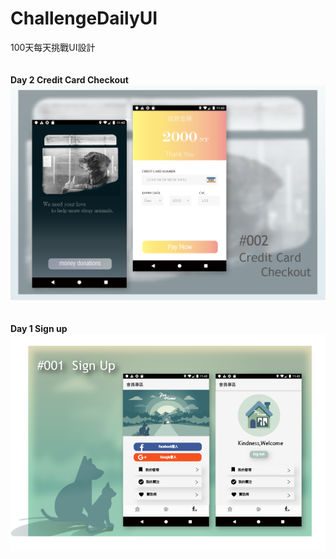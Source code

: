 # ChallengeDailyUI
100天每天挑戰UI設計<br /><br /><br />
<b>Day 2  Credit Card Checkout</b><br />
<img src="https://github.com/tzutzu858/ChallengeDailyUI/blob/master/02_Credit%20Card%20Checkout/002_checkout.png" width="600" >
<br /><br /><br />
<b>Day 1  Sign up</b>
<img src="https://github.com/tzutzu858/ChallengeDailyUI/blob/master/01_signup/001_sign%20up.png" width="600" >

